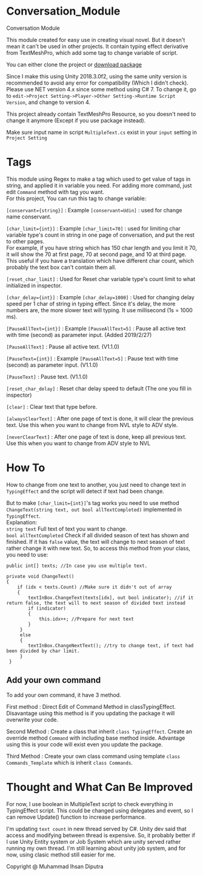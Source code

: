 # Conversation_Module
Conversation Module

This module created for easy use in creating visual novel. But it doesn't mean it can't be used in other projects.
It contain typing effect derivative from TextMeshPro, which add some tag to change variable of script.

 You can either clone the project or [download package](https://github.com/Putragonist/Conversation-Module-Visual-Novel-Unity3D/tree/master/Assets/ConversationModule/Package)

Since I make this using Unity 2018.3.0f2, using the same unity version is recommended to avoid any error for compatibility (Which I didn't check).
Please use NET version 4.x since some method using C# 7. To change it, go to ```edit->Project Setting->Player->Other Setting->Runtime Script Version```, and change to version 4.

This project already contain TextMeshPro Resource, so you doesn't need to change it anymore (Except if you use package instead).

Make sure input name in script ```MultipleText.cs``` exist in your ```input``` setting in ```Project Setting``` 

# Tags #
This module using Regex to make a tag which used to get value of tags in string, and applied it in variable you need.
For adding more command, just edit ```Command``` method with tag you want. \
For this project, You can run this tag to change variable:

```[conservant={string}]``` : Example ```[conservant=Udin]``` : used for change name conservant.

```[char_limit={int}]``` : Example ```[char_limit=70]``` : used for limiting char variable type's count in string in one page of conversation, and put the rest to other pages.\
For example, if you have string which has 150 char length and you limit it 70, it will show the 70 at first page, 70 at second page, and 10 at third page.\
This useful if you have a translation which have different char count, which probably the text box can't contain them all.

```[reset_char_limit]``` : Used for Reset char variable type's count limit to what initialized in inspector.

```[char_delay={int}]``` : Example ```[char_delay=1000]``` : Used for changing delay speed per 1 char of string in typing effect. Since it's delay, the more numbers are, the more slower text will typing. It use millisecond (1s = 1000 ms).

```[PauseAllText={int}]``` : Example ```[PauseAllText=5]``` : Pause all active text with time (second) as parameter input. (Added 2019/2/27)

```[PauseAllText]``` : Pause all active text. (V1.1.0)

```[PauseText={int}]``` : Example ```[PauseAllText=5]``` : Pause text with time (second) as parameter input. (V1.1.0)

```[PauseText]``` : Pause  text. (V1.1.0)

```[reset_char_delay]``` : Reset char delay speed to default (The one you fill in inspector)

```[clear]``` : Clear text that type before.

```[alwaysClearText]``` : After one page of text is done, it will clear the previous text. Use this when you want to change from NVL style to ADV style.

```[neverClearText]``` : After one page of text is done, keep all previous text. Use this when you want to change from ADV style to NVL

# How To #

How to change from one text to another, you just need to change text in ```TypingEffect``` and the script will detect if text had been change. 

But to make ```[char_limit={int}]```'s tag works you need to use method ```ChangeText(string text, out bool allTextCompleted)```  implemented in ```TypingEffect```.\
Explanation:\
```string text``` Full text of text you want to change.\
```bool allTextCompleted``` Check if all divided season of text has shown and finished. If it has ```false``` value, the text will change to next season of text rather change it with new text. So, to access this method from your class, you need to use:

```
public int[] texts; //In case you use multiple text.

private void ChangeText()
{
    if (idx < texts.Count) //Make sure it didn't out of array
    {
        textInBox.ChangeText(texts[idx], out bool indicator); //if it return false, the text will to next season of divided text instead                
        if (indicator)
        {
            this.idx++; //Prepare for next text
        }
     }
     else
     {
        textInBox.ChangeNextText(); //try to change text, if text had been divided by char limit.
     }
 }         
 ```
 ## Add your own command ##
 To add your own command, it have 3 method.
 
 First method : Direct Edit of Command Method in classTypingEffect. Disavantage using this method is if you updating the package it will overwrite your code.
 
 Second Method : Create a class that inherit ```class TypingEffect```. Create an override method ```Command``` with including base method inside. Advantage using this is your code will exist even you update the package.
 
 Third Method : Create your own class command using template ```class Commands_Template``` which is inherit ```class Commands```.
 
# Thought and What Can Be Improved #
For now, I use boolean in MultipleText script to check everything in TypingEffect script. This could be changed using delegates and event, so I can remove Update() function to increase performance.

I'm updating ```text count``` in new thread served by C#. Unity dev said that access and modifying between thread is expensive. So, it probably better if I use Unity Entity system or Job System which are unity served rather running my own thread. I'm still learning about unity job system, and for now, using clasic method still easier for me.

Copyright @ Muhammad Ihsan Diputra
